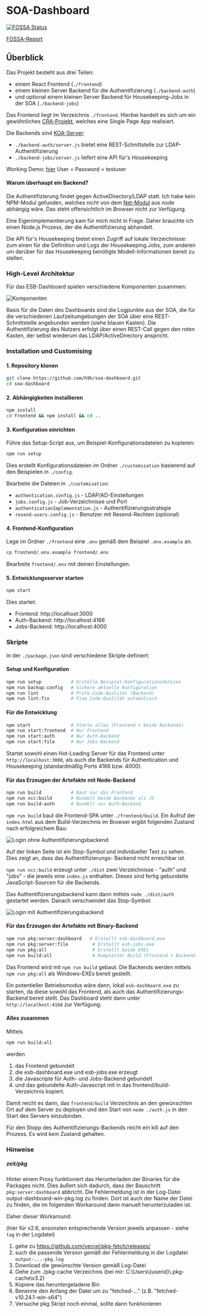 # SOA-Dashboard

[![FOSSA Status](https://app.fossa.com/api/projects/git%2Bgithub.com%2Fh9h%2Fsoa-dashboard.svg?type=large)](https://app.fossa.com/projects/git%2Bgithub.com%2Fh9h%2Fsoa-dashboard?ref=badge_large)

[FOSSA-Report](https://app.fossa.com/reports/676a814b-3ee3-45ac-9f49-b5f28b2f45ff)

## Überblick

Das Projekt besteht aus drei Teilen:

- einem React Frontend (`./frontend`)
- einem kleinen Server Backend für die Authentifizierung (`./backend-auth`)
- und optional einem kleinen Server Backend für Housekeeping-Jobs in der SOA (`./backend-jobs`)

Das Frontend liegt im Verzeichnis `./frontend`. Hierbei handelt es sich um ein
gewöhnliches [CRA-Projekt](https://github.com/facebook/create-react-app), welches eine Single Page App realisiert.

Die Backends sind [KOA-Server](https://koajs.com/):

- `./backend-auth/server.js` bietet eine REST-Schnittstelle zur LDAP-Authentifizierung
- `./backend-jobs/server.js` liefert eine API für's Housekeeping

Working Demo: [hier](https://h9h.github.io) User = Password = testuser

#### Warum überhaupt ein Backend?

Die Authentifizierung findet gegen ActiveDirectory/LDAP statt. Ich habe kein NPM-Modul gefunden, welches nicht
von dem [Net-Modul](https://nodejs.org/api/net.html) aus node abhängig wäre. Das steht offensichtlich im Browser
nicht zur Verfügung.

Eine Eigenimplementierung kam für mich nicht in Frage. Daher brauchte ich einen Node.js Prozess, der
die Authentifizierung abhandelt.

Die API für's Housekeeping bietet einen Zugriff auf lokale Verzeichnisse: zum einen für die Definition und Logs der
Housekeeping.Jobs, zum anderen um darüber für das Housekeeping benötigte Modell-Informationen bereit zu stellen.

### High-Level Architektur

Für das ESB-Dashboard spielen verschiedene Komponenten zusammen:

![Komponenten](./images/Komponentenskizze.png)

Basis für die Daten des Dashboards sind die Logpunkte aus der SOA, die für die verschiedenen Laufzeitumgebungen der
SOA über eine REST-Schnittstelle angebunden werden (siehe blauen Kasten). Die Authentifizierung des Nutzers erfolgt
über einen REST-Call gegen den roten Kasten, der selbst wiederum das LDAP/ActiveDirectory anspricht.

### Installation und Customising

#### 1. Repository klonen

```bash
git clone https://github.com/h9h/soa-dashboard.git
cd soa-dashboard
```

#### 2. Abhängigkeiten installieren

```bash
npm install
cd frontend && npm install && cd ..
```

#### 3. Konfiguration einrichten

Führe das Setup-Script aus, um Beispiel-Konfigurationsdateien zu kopieren:

```bash
npm run setup
```

Dies erstellt Konfigurationsdateien im Ordner `./customisation` basierend auf den Beispielen in `./config`.

Bearbeite die Dateien in `./customisation`:
- `authentication.config.js` - LDAP/AD-Einstellungen
- `jobs.config.js` - Job-Verzeichnisse und Port
- `authenticationImplementation.js` - Authentifizierungsstrategie
- `resend-users.config.js` - Benutzer mit Resend-Rechten (optional)

#### 4. Frontend-Konfiguration

Lege im Ordner `./frontend` eine `.env` gemäß dem Beispiel `.env.example` an.

```bash
cp frontend/.env.example frontend/.env
```

Bearbeite `frontend/.env` mit deinen Einstellungen.

#### 5. Entwicklungsserver starten

```bash
npm start
```

Dies startet:
- Frontend: http://localhost:3000
- Auth-Backend: http://localhost:4166
- Jobs-Backend: http://localhost:4000

### Skripte

In der `./package.json` sind verschiedene Skripte definiert:

#### Setup und Konfiguration

```bash
npm run setup           # Erstelle Beispiel-Konfigurationsdateien
npm run backup:config   # Sichere aktuelle Konfiguration
npm run lint            # Prüfe Code-Qualität (Backend)
npm run lint:fix        # Fixe Code-Qualität automatisch
```

#### Für die Entwicklung

```bash
npm start               # Starte alles (Frontend + beide Backends)
npm run start:frontend  # Nur Frontend
npm run start:auth      # Nur Auth-Backend
npm run start:file      # Nur Jobs-Backend
```

Startet sowohl einen Hot-Loading Server für das Frontend unter `http://localhost:3000`,
als auch die Backends für Authentication und Housekeeping (standardmäßig Ports 4166 bzw. 4000).

#### Für das Erzeugen der Artefakte mit Node-Backend

```bash
npm run build           # Baut nur das Frontend
npm run ncc:build       # Bundelt beide Backends als JS
npm run build-auth      # Bundelt nur Auth-Backend
```

`npm run build` baut die Frontend-SPA unter `./frontend/build`. Ein Aufruf der `index.html` aus dem
Build-Verzeichnis im Browser ergibt folgenden Zustand nach erfolgreichem Bau:

![Login ohne Authentifizierungsbackend](./images/Login-Screen.png)

Auf der linken Seite ist ein Stop-Symbol und individueller Text zu sehen. Dies zeigt an, dass das Authentifizierungs-
Backend nicht erreichbar ist.

`npm run ncc:build` erzeugt unter `./dist` zwei Verzeichnisse - "auth" und "jobs" - die jeweils eine `index.js`
enthalten. Dieses sind fertig gebundelte JavaScript-Sourcen für die Backends.

Das Authentifizierungsbackend kann dann mittels `node ./dist/auth` gestartet werden. Danach verschwindet das
Stop-Symbol:

![Login mit Authentifizierungsbackend](./images/Login-mit-Auth-Screen.png)
  
#### Für das Erzeugen der Artefakte mit Binary-Backend

```bash
npm run pkg:server:dashboard   # Erstellt esb-dashboard.exe
npm run pkg:server:file         # Erstellt esb-jobs.exe
npm run pkg:all                 # Erstellt beide EXEs
npm run build:all               # Kompletter Build (Frontend + Backends als JS und EXE)
```

Das Frontend wird mit `npm run build` gebaut. Die Backends werden mittels `npm run pkg:all`
als Windows-EXEs bereit gestellt.

Ein potentieller Betriebsmodus wäre dann, lokal `esb-dashboard.exe` zu starten, da diese sowohl das
Frontend, als auch das Authentifizierungs-Backend bereit stellt. Das Dashboard steht dann unter
`http://localhost:4166` zur Verfügung.

#### Alles zusammen

Mittels

```bash
npm run build:all
```

werden

1. das Frontend gebundelt
2. die esb-dashboard.exe und esb-jobs.exe erzeugt
3. die Javascripte für Auth- und Jobs-Backend gebundelt
4. und das gebundelte Auth-Javascript mit in das frontend/build-Verzeichnis kopiert.

Damit reicht es dann, das `frontend/build` Verzeichnis an den gewünschten Ort auf dem Server zu deployen und den Start
von `node ./auth.js` in den Start des Servers einzubinden.

Für den Stopp des Authentifizierungs-Backends reicht ein kill auf den Prozess. Es wird kein Zustand gehalten.

### Hinweise

##### zeit/pkg

Hinter einem Proxy funktioniert das Herunterladen der Binaries für die Packages nicht.
Dies äußert sich dadurch, dass der Bauschritt `pkg:server:dashboard` abbricht.
Die Fehlermeldung ist in der Log-Datei output-dashboard-win-pkg.log zu finden.
Dort ist auch der Name der Datei zu finden, die im folgenden Workaround dann manuell herunterzuladen ist.

Daher dieser Workaround:

(hier für v2.6, ansonsten entsprechende Version jeweils anpassen - siehe `tag` in der Logdatei)

1. gehe zu <https://github.com/vercel/pkg-fetch/releases/>
1. such die passende Version gemäß der Fehlermeldung in der Logdatei `output-...-pkg.log`
1. Download die gewünschte Version gemäß Log-Datei
1. Gehe zum ./pkg-cache Verzeichnis (bei mir: C:\Users\\{userid}\\.pkg-cache\v3.2)
1. Kopiere das heruntergeladene Bin
1. Benenne den Anfang der Datei um zu "fetched-..." (z.B. "fetched-v10.24.1-win-x64")
1. Versuche pkg Skript noch einmal, sollte dann funktionieren
